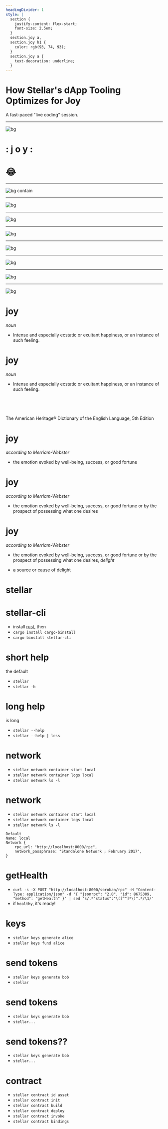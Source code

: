 ```yaml
---
headingDivider: 1
style: |
  section {
    justify-content: flex-start;
    font-size: 2.5em;
  }
  section.joy a,
  section.joy h1 {
    color: rgb(93, 74, 93);
  }
  section.joy a {
    text-decoration: underline;
  }
---
```


# How Stellar's dApp Tooling Optimizes for Joy

A fast-paced "live coding" session.

<!-- Original submitted talk description: Crack open your laptop and follow along with this fast-paced live coding session. We'll use Stellar CLI to initialize a new dapp, take a look at the contracts, and quickly move onto building out our frontend app. We'll switch back and forth between tweaking the contracts and the frontend, helping you solidify your mental model of how it all fits together. We'll also look at how to build against a contract you didn't author, integrating it into your frontend toolset as easily as your own contracts. -->

---

![bg](joy/pattern-letters.webp)

# : j o y :

# 😂 

<!-- this always seemed TOO happy to mean "joy" to me! -->

---

![bg contain](joy/jesus.gif)

<!-- as an evangelical kid, I was taught that joy came from putting jesus first! and that it wasn't an extreme happiness, but a more foundational state of mind / orientation toward the world / aspect of character -->

---

![bg](joy/inside-out-joy.webp)

<!-- if you search for images of joy, you get a LOT of Inside Out -->

---

![bg](joy/jumping.jpg)

<!-- and also a lot of lens flare -->

---

![bg](joy/mindful-breath.jpeg)

<!-- like, a lot -->

---

![bg](joy/mountaintop.jpeg)

<!-- so much -->

---

![bg](joy/swing.webp)

<!-- on and on -->

---

![bg](joy/chatgpt.webp)


<!-- ChatGPT will give you lens flares, too. Why lens flares, I asked. "Lens flares are often associated with joy because they evoke the brightness and energy of sunlight, which is commonly linked to positive emotions like warmth, happiness, and freedom. Visually, lens flares can create a sense of liveliness and motion in an image, enhancing the dynamic quality of the scene. When used in moments that feature bright sunlight, the effect can highlight the carefree, radiant feeling often associated with joyful experiences, like playing outdoors, celebrations, or simply basking in a beautiful day." -->

---

![bg](joy/raincoat-smile.png)

# joy

_noun_

- Intense and especially ecstatic or exultant happiness, or an instance of such feeling.

# joy

_noun_

- Intense and especially ecstatic or exultant happiness, or an instance of such feeling.

&nbsp;

&nbsp;

The American Heritage® Dictionary of the English Language, 5th Edition

# joy

_according to Merriam-Webster_

* the emotion evoked by well-being, success, or good fortune

# joy

_according to Merriam-Webster_

- the emotion evoked by well-being, success, or good fortune or by the prospect of possessing what one desires

# joy

_according to Merriam-Webster_

- the emotion evoked by well-being, success, or good fortune or by the prospect of possessing what one desires, _delight_
* a source or cause of delight


# stellar

<!--
backgroundImage: "url(./joy/bg.webp)"
class: joy
-->

<!-- joy is the default! i'll mark parts of the developer journey that lack joy -->


# stellar-cli

* install [rust](https://developers.stellar.org/docs/build/smart-contracts/getting-started/setup#install-rust), then
* `cargo install cargo-binstall`
* `cargo binstall stellar-cli`

# short help

the default

* `stellar`
* `stellar -h`

# long help

is long

* `stellar --help`
* `stellar --help | less`

# network

* `stellar network container start local`
* `stellar network container logs local`
* `stellar network ls -l`

# network

- `stellar network container start local`
- `stellar network container logs local`
- `stellar network ls -l`

```
Default
Name: local
Network {
    rpc_url: "http://localhost:8000/rpc",
    network_passphrase: "Standalone Network ; February 2017",
}
```

# getHealth

<!--
_backgroundImage: none
_class: ohno
-->


* `curl -s -X POST "http://localhost:8000/soroban/rpc" -H "Content-Type: application/json" -d '{ "jsonrpc": "2.0", "id": 8675309, "method": "getHealth" }' | sed 's/.*"status":"\([^"]*\)".*/\1/'`
* if `healthy`, it's ready!

<!-- no joy here. save it! -->

# keys

* `stellar keys generate alice`
* `stellar keys fund alice`

# send tokens

* `stellar keys generate bob`
* `stellar`

# send tokens

- `stellar keys generate bob`
- `stellar...`

# send tokens??

<!--
_backgroundImage: none
_class: ohno
-->

- `stellar keys generate bob`
- `stellar...`

# contract

* `stellar contract id asset`
* `stellar contract init`
* `stellar contract build`
* `stellar contract deploy`
* `stellar contract invoke`
* `stellar contract bindings`
